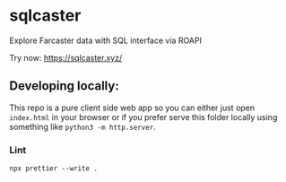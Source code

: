 # sqlcaster

Explore Farcaster data with SQL interface via ROAPI

Try now: https://sqlcaster.xyz/

## Developing locally:

This repo is a pure client side web app so you can either just open `index.html` in your browser or if you prefer serve this folder locally using something like `python3 -m http.server`.

### Lint

```
npx prettier --write .
```

